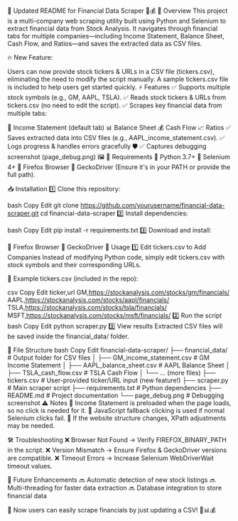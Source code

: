 📜 Updated README for Financial Data Scraper 🚀💰
📌 Overview
This project is a multi-company web scraping utility built using Python and Selenium to extract financial data from Stock Analysis. It navigates through financial tabs for multiple companies—including Income Statement, Balance Sheet, Cash Flow, and Ratios—and saves the extracted data as CSV files.

🔥 New Feature:

Users can now provide stock tickers & URLs in a CSV file (tickers.csv), eliminating the need to modify the script manually.
A sample tickers.csv file is included to help users get started quickly.
⚡ Features
✅ Supports multiple stock symbols (e.g., GM, AAPL, TSLA).
✅ Reads stock tickers & URLs from tickers.csv (no need to edit the script).
✅ Scrapes key financial data from multiple tabs:

📄 Income Statement (default tab)
📊 Balance Sheet
💰 Cash Flow
📈 Ratios
✅ Saves extracted data into CSV files (e.g., AAPL_income_statement.csv).
✅ Logs progress & handles errors gracefully 🛡
✅ Captures debugging screenshot (page_debug.png) 🖼️
🔧 Requirements
📌 Python 3.7+
📌 Selenium 4+
📌 Firefox Browser
📌 GeckoDriver (Ensure it's in your PATH or provide the full path).

📥 Installation
1️⃣ Clone this repository:

bash
Copy
Edit
git clone https://github.com/yourusername/financial-data-scraper.git
cd financial-data-scraper
2️⃣ Install dependencies:

bash
Copy
Edit
pip install -r requirements.txt
3️⃣ Download and install:

🔹 Firefox Browser
🔹 GeckoDriver
🚀 Usage
1️⃣ Edit tickers.csv to Add Companies
Instead of modifying Python code, simply edit tickers.csv with stock symbols and their corresponding URLs.

📄 Example tickers.csv (included in the repo):

csv
Copy
Edit
ticker,url
GM,https://stockanalysis.com/stocks/gm/financials/
AAPL,https://stockanalysis.com/stocks/aapl/financials/
TSLA,https://stockanalysis.com/stocks/tsla/financials/
MSFT,https://stockanalysis.com/stocks/msft/financials/
2️⃣ Run the script
bash
Copy
Edit
python scraper.py
3️⃣ View results
Extracted CSV files will be saved inside the financial_data/ folder.

📂 File Structure
bash
Copy
Edit
financial-data-scraper/
├── financial_data/             # Output folder for CSV files
│   ├── GM_income_statement.csv  # GM Income Statement
│   ├── AAPL_balance_sheet.csv   # AAPL Balance Sheet
│   ├── TSLA_cash_flow.csv       # TSLA Cash Flow
│   └── ... (more files)
├── tickers.csv                 # User-provided ticker/URL input (new feature!)
├── scraper.py                  # Main scraper script
├── requirements.txt            # Python dependencies
├── README.md                   # Project documentation
└── page_debug.png              # Debugging screenshot
⚠ Notes
🔹 Income Statement is preloaded when the page loads, so no click is needed for it.
🔹 JavaScript fallback clicking is used if normal Selenium clicks fail.
🔹 If the website structure changes, XPath adjustments may be needed.

🛠 Troubleshooting
❌ Browser Not Found → Verify FIREFOX_BINARY_PATH in the script.
❌ Version Mismatch → Ensure Firefox & GeckoDriver versions are compatible.
❌ Timeout Errors → Increase Selenium WebDriverWait timeout values.

🎯 Future Enhancements
🔜 Automatic detection of new stock listings
🔜 Multi-threading for faster data extraction
🔜 Database integration to store financial data

🎉 Now users can easily scrape financials by just updating a CSV! 🚀📊💰
